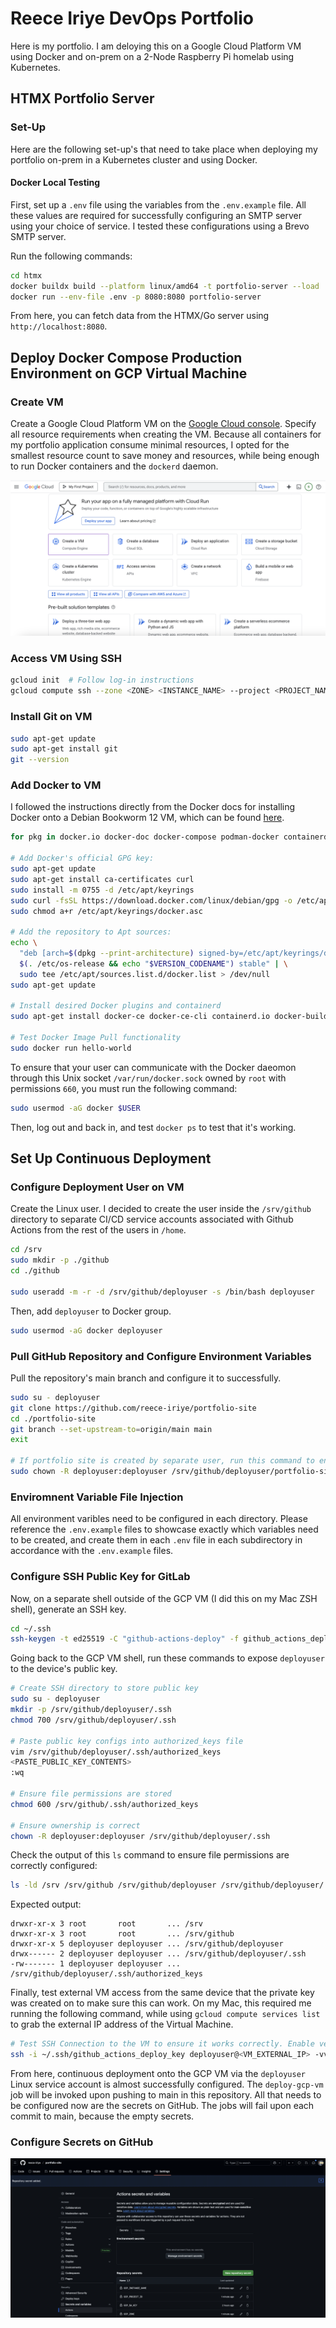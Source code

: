 # Reece Iriye DevOps Portfolio

Here is my portfolio. I am deloying this on a Google Cloud Platform VM using Docker and on-prem on a 2-Node Raspberry Pi homelab using Kubernetes.

## HTMX Portfolio Server

### Set-Up

Here are the following set-up's that need to take place when deploying my portfolio on-prem in a Kubernetes cluster and using Docker.

#### Docker Local Testing

First, set up a `.env` file using the variables from the `.env.example` file. All these values are required for successfully configuring an SMTP server using your choice of service. I tested these configurations using a Brevo SMTP server.

Run the following commands:

```bash
cd htmx
docker buildx build --platform linux/amd64 -t portfolio-server --load .
docker run --env-file .env -p 8080:8080 portfolio-server
```

From here, you can fetch data from the HTMX/Go server using `http://localhost:8080`.




## Deploy Docker Compose Production Environment on GCP Virtual Machine


### Create VM

Create a Google Cloud Platform VM on the [Google Cloud console](https://console.cloud.google.com). Specify all resource requirements when creating the VM. Because all containers for my portfolio application consume minimal resources, I opted for the smallest resource count to save money and resources, while being enough to run Docker containers and the `dockerd` daemon.

![Cloud Platform Home Page](https://raw.githubusercontent.com/reece-iriye/portfolio-site/main/assets/root-readme/gcloud-homepage-create-vm-button.png)

### Access VM Using SSH

```bash
gcloud init  # Follow log-in instructions
gcloud compute ssh --zone <ZONE> <INSTANCE_NAME> --project <PROJECT_NAME>
```

### Install Git on VM


```bash
sudo apt-get update
sudo apt-get install git
git --version
```

### Add Docker to VM

I followed the instructions directly from the Docker docs for installing Docker onto a Debian Bookworm 12 VM, which can be found [here](https://docs.docker.com/engine/install/debian/#install-using-the-repository).

```bash
for pkg in docker.io docker-doc docker-compose podman-docker containerd runc; do sudo apt-get remove $pkg; done

# Add Docker's official GPG key:
sudo apt-get update
sudo apt-get install ca-certificates curl
sudo install -m 0755 -d /etc/apt/keyrings
sudo curl -fsSL https://download.docker.com/linux/debian/gpg -o /etc/apt/keyrings/docker.asc
sudo chmod a+r /etc/apt/keyrings/docker.asc

# Add the repository to Apt sources:
echo \
  "deb [arch=$(dpkg --print-architecture) signed-by=/etc/apt/keyrings/docker.asc] https://download.docker.com/linux/debian \
  $(. /etc/os-release && echo "$VERSION_CODENAME") stable" | \
  sudo tee /etc/apt/sources.list.d/docker.list > /dev/null
sudo apt-get update

# Install desired Docker plugins and containerd
sudo apt-get install docker-ce docker-ce-cli containerd.io docker-buildx-plugin docker-compose-plugin

# Test Docker Image Pull functionality
sudo docker run hello-world
```

To ensure that your user can communicate with the Docker daeomon through this Unix socket `/var/run/docker.sock` owned by `root` with permissions `660`, you must run the following command:

```bash
sudo usermod -aG docker $USER
```

Then, log out and back in, and test `docker ps` to test that it's working.



## Set Up Continuous Deployment



### Configure Deployment User on VM

Create the Linux user. I decided to create the user inside the `/srv/github` directory to separate CI/CD service accounts associated with Github Actions from the rest of the users in `/home`.

```bash
cd /srv
sudo mkdir -p ./github
cd ./github

sudo useradd -m -r -d /srv/github/deployuser -s /bin/bash deployuser
```

Then, add `deployuser` to Docker group.

```bash
sudo usermod -aG docker deployuser
```


### Pull GitHub Repository and Configure Environment Variables

Pull the repository's main branch and configure it to successfully.

```bash
sudo su - deployuser
git clone https://github.com/reece-iriye/portfolio-site
cd ./portfolio-site
git branch --set-upstream-to=origin/main main
exit

# If portfolio site is created by separate user, run this command to ensure deployuser owns all files within the directory
sudo chown -R deployuser:deployuser /srv/github/deployuser/portfolio-site
```

### Enviromnent Variable File Injection

All environment varibles need to be configured in each directory. Please reference the `.env.example` files to showcase exactly which variables need to be created, and create them in each `.env` file in each subdirectory in accordance with the `.env.example` files.


### Configure SSH Public Key for GitLab



Now, on a separate shell outside of the GCP VM (I did this on my Mac ZSH shell), generate an SSH key.

```bash
cd ~/.ssh
ssh-keygen -t ed25519 -C "github-actions-deploy" -f github_actions_deploy_key
```

Going back to the GCP VM shell, run these commands to expose `deployuser` to the device's public key.

```bash
# Create SSH directory to store public key
sudo su - deployuser
mkdir -p /srv/github/deployuser/.ssh
chmod 700 /srv/github/deployuser/.ssh

# Paste public key configs into authorized_keys file
vim /srv/github/deployuser/.ssh/authorized_keys
<PASTE_PUBLIC_KEY_CONTENTS>
:wq

# Ensure file permissions are stored
chmod 600 /srv/github/.ssh/authorized_keys

# Ensure ownership is correct
chown -R deployuser:deployuser /srv/github/deployuser/.ssh
```

Check the output of this `ls` command to ensure file permissions are correctly configured:
```bash
ls -ld /srv /srv/github /srv/github/deployuser /srv/github/deployuser/.ssh /srv/github/deployuser/.ssh/authorized_keys
```

Expected output:
```
drwxr-xr-x 3 root       root       ... /srv
drwxr-xr-x 3 root       root       ... /srv/github
drwxr-xr-x 5 deployuser deployuser ... /srv/github/deployuser
drwx------ 2 deployuser deployuser ... /srv/github/deployuser/.ssh
-rw------- 1 deployuser deployuser ... /srv/github/deployuser/.ssh/authorized_keys
```

Finally, test external VM access from the same device that the private key was created on to make sure this can work. On my Mac, this required me running the following command, while using `gcloud compute services list` to grab the external IP address of the Virtual Machine.

```bash
# Test SSH Connection to the VM to ensure it works correctly. Enable verbose logging to fetch errors.
ssh -i ~/.ssh/github_actions_deploy_key deployuser@<VM_EXTERNAL_IP> -vvv
```

From here, continuous deployment onto the GCP VM via the `deployuser` Linux service account is almost successfully configured. The `deploy-gcp-vm` job will be invoked upon pushing to main in this repository. All that needs to be configured now are the secrets on GitHub. The jobs will fail upon each commit to main, because the empty secrets.


### Configure Secrets on GitHub

![GitHub Secrets Page](https://raw.githubusercontent.com/reece-iriye/portfolio-site/main/assets/root-readme/github-secrets.png)

